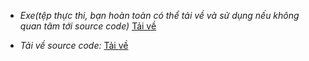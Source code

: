 * *Exe(tệp thực thi, bạn hoàn toàn có thể tải về và sử dụng nếu không quan tâm tới source code)* [Tải về](https://github.com/Fairy-Heart/Python/releases/download/RailgunDownload/)

* *Tải về source code:* [Tải về](https://github.com/Fairy-Heart/Python/archive/refs/tags/RailgunDownload.zip)
